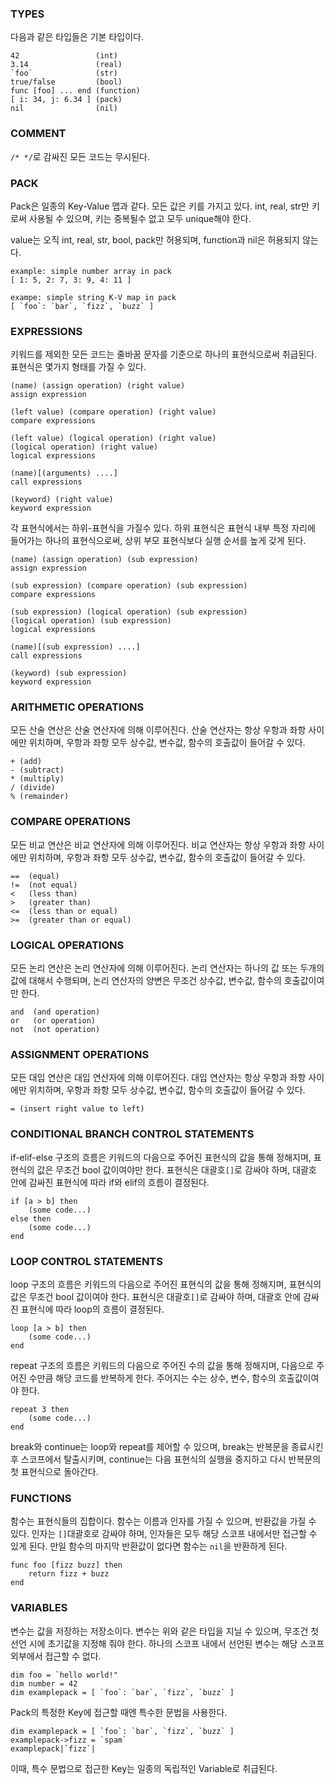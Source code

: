 ### TYPES
다음과 같은 타입들은 기본 타입이다.

```
42                 (int)
3.14               (real)
`foo`              (str)
true/false         (bool)
func [foo] ... end (function)
[ i: 34, j: 6.34 ] (pack)
nil                (nil)
```

### COMMENT
`/* */`로 감싸진 모든 코드는 무시된다.

### PACK
Pack은 일종의 Key-Value 맵과 같다. 모든 값은 키를 가지고 있다.
int, real, str만 키로써 사용될 수 있으며, 키는 중복될수 없고 모두 unique해야 한다. 

value는 오직 int, real, str, bool, pack만 허용되며, function과 nil은 허용되지 않는다.
```
example: simple number array in pack
[ 1: 5, 2: 7, 3: 9, 4: 11 ]

exampe: simple string K-V map in pack
[ `foo`: `bar`, `fizz`, `buzz` ]
```

### EXPRESSIONS
키워드를 제외한 모든 코드는 줄바꿈 문자를 기준으로 하나의 표현식으로써 취급된다. <br />
표현식은 몇가지 형태를 가질 수 있다. <br />
```
(name) (assign operation) (right value)
assign expression

(left value) (compare operation) (right value) 
compare expressions

(left value) (logical operation) (right value)
(logical operation) (right value)
logical expressions

(name)[(arguments) ....]
call expressions

(keyword) (right value)
keyword expression
```

각 표현식에서는 하위-표현식을 가질수 있다. 하위 표현식은 표현식 내부 특정 자리에 들어가는 하나의 표현식으로써, 상위 부모 표현식보다 실행 순서를 높게 갖게 된다.
```
(name) (assign operation) (sub expression)
assign expression

(sub expression) (compare operation) (sub expression) 
compare expressions

(sub expression) (logical operation) (sub expression)
(logical operation) (sub expression)
logical expressions

(name)[(sub expression) ....]
call expressions

(keyword) (sub expression)
keyword expression
```

### ARITHMETIC OPERATIONS
모든 산술 연산은 산술 연산자에 의해 이루어진다. 산술 연산자는 항상 우항과 좌항 사이에만 위치하며, 우항과 좌항 모두 상수값, 변수값, 함수의 호출값이 들어갈 수 있다.
```
+ (add)
- (subtract)
* (multiply)
/ (divide)
% (remainder)
```

### COMPARE OPERATIONS
모든 비교 연산은 비교 연산자에 의해 이루어진다. 비교 연산자는 항상 우항과 좌항 사이에만 위치하며, 우항과 좌항 모두 상수값, 변수값, 함수의 호출값이 들어갈 수 있다.
```
==  (equal)
!=  (not equal)
<   (less than)
>   (greater than)
<=  (less than or equal)
>=  (greater than or equal)
```

### LOGICAL OPERATIONS
모든 논리 연산은 논리 연산자에 의해 이루어진다. 논리 연산자는 하나의 값 또는 두개의 값에 대해서 수행되며, 논리 연산자의 양변은 무조건 상수값, 변수값, 함수의 호출값이여만 한다.
```
and  (and operation)
or   (or operation)
not  (not operation)
```

### ASSIGNMENT OPERATIONS
모든 대입 연산은 대입 연산자에 의해 이루어진다. 대입 연산자는 항상 우항과 좌항 사이에만 위치하며, 우항과 좌항 모두 상수값, 변수값, 함수의 호출값이 들어갈 수 있다.
```
= (insert right value to left) 
```

### CONDITIONAL BRANCH CONTROL STATEMENTS
if-elif-else 구조의 흐름은 키워드의 다음으로 주어진 표현식의 값을 통해 정해지며, 표현식의 값은 무조건 bool 값이여야만 한다. 표현식은 대괄호`[]`로 감싸야 하며, 대괄호 안에 감싸진 표현식에 따라 if와 elif의 흐름이 결정된다.
```
if [a > b] then
    (some code...)
else then
    (some code...)
end
```

### LOOP CONTROL STATEMENTS
loop 구조의 흐름은 키워드의 다음으로 주어진 표현식의 값을 통해 정해지며, 표현식의 값은 무조건 bool 값이여야 한다. 표현식은 대괄호`[]`로 감싸야 하며, 대괄호 안에 감싸진 표현식에 따라 loop의 흐름이 결정된다.
```
loop [a > b] then
    (some code...)
end
```

repeat 구조의 흐름은 키워드의 다음으로 주어진 수의 값을 통해 정해지며, 다음으로 주어진 수만큼 해당 코드를 반복하게 한다. 주어지는 수는 상수, 변수, 함수의 호출값이여야 한다.
```
repeat 3 then
    (some code...)
end
``` 

break와 continue는 loop와 repeat를 제어할 수 있으며, break는 반복문을 종료시킨 후 스코프에서 탈출시키며, continue는 다음 표현식의 실행을 중지하고 다시 반복문의 첫 표현식으로 돌아간다.

### FUNCTIONS
함수는 표현식들의 집합이다. 함수는 이름과 인자를 가질 수 있으며, 반환값을 가질 수 있다. 인자는 `[]`대괄호로 감싸야 하며, 인자들은 모두 해당 스코프 내에서만 접근할 수 있게 된다. 만일 함수의 마지막 반환값이 없다면 함수는 `nil`을 반환하게 된다.
```
func foo [fizz buzz] then
    return fizz + buzz
end
```

### VARIABLES
변수는 값을 저장하는 저장소이다. 변수는 위와 같은 타입을 지닐 수 있으며, 무조건 첫 선언 시에 초기값을 지정해 줘야 한다. 하나의 스코프 내에서 선언된 변수는 해당 스코프 외부에서 접근할 수 없다.
```
dim foo = `hello world!"
dim number = 42
dim examplepack = [ `foo`: `bar`, `fizz`, `buzz` ]
```

Pack의 특정한 Key에 접근할 때엔 특수한 문법을 사용한다.
```
dim examplepack = [ `foo`: `bar`, `fizz`, `buzz` ]
examplepack->fizz = `spam`
examplepack|`fizz`|
```
이때, 특수 문법으로 접근한 Key는 일종의 독립적인 Variable로 취급된다.
